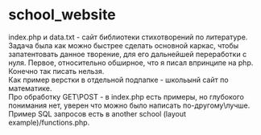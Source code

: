 # school_website
index.php и data.txt - сайт библиотеки стихотворений по литературе. Задача была как можно быстрее сделать основной каркас, чтобы запатентовать данное творение, для его дальнейшей переработки с нуля. Первое, относительно обширное, что я писал впринципе на php. Конечно так писать нельзя. </br>
Как пример верстки в отдельной подпапке - школьынй сайт по математике. </br>
Про обработку GET\POST - в index.php есть примеры, но глубокого понимания нет, уверен что можно было написать по-другому\лучше.</br>
Пример SQL запросов есть в another school (layout example)/functions.php.
